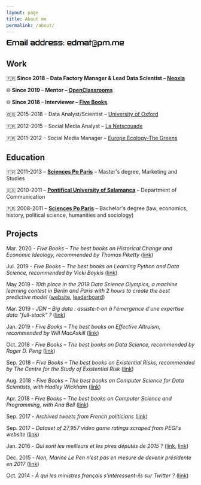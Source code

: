 ```yaml
---
layout: page
title: About me
permalink: /about/
---
```


![email](https://raw.githubusercontent.com/edomt/edomt.github.io/master/images/email.png)

## Work

🇫🇷 **Since 2018 – Data Factory Manager & Lead Data Scientist – [Neoxia](https://neoxia.com/)**

🌐 **Since 2019 – Mentor – [OpenClassrooms](https://openclassrooms.com)**

🌐 **Since 2018 – Interviewer – [Five Books](https://fivebooks.com/)**

🇬🇧 2015-2018 – Data Analyst/Scientist – [University of Oxford](https://www.medsci.ox.ac.uk/)

🇫🇷 2012-2015 – Social Media Analyst – [La Netscouade](http://www.lanetscouade.com/)

🇫🇷 2011-2012 – Social Media Manager – [Europe Ecology-The Greens](http://eelv.fr/)


## Education

🇫🇷 2011-2013 – [**Sciences Po Paris**](https://www.sciencespo.fr/en/home) – Master's degree, Marketing and Studies

🇪🇸 2010-2011 – [**Pontifical University of Salamanca**](https://www.upsa.es/) – Department of Communication

🇫🇷 2008-2011 – [**Sciences Po Paris**](https://www.sciencespo.fr/en/home) – Bachelor's degree (law, economics, history, political science, humanities and sociology)


## Projects

Mar. 2020 - *Five Books – The best books on Historical Change and Economic Ideology, recommended by Thomas Piketty* ([link](https://fivebooks.com/best-books/economic-ideology-thomas-piketty/))

Jul. 2019 - *Five Books – The best books on Learning Python and Data Science, recommended by Vicki Boykis* ([link](https://fivebooks.com/best-books/learning-python-and-data-science-vicki-boykis/))

May 2019 - *10th place in the 2019 Data Science Olympics, a machine learning contest in Berlin and Paris with 2 hours to create the best predictive model* ([website](https://www.datascience-olympics.com/), [leaderboard](https://raw.githubusercontent.com/edomt/edomt.github.io/master/images/dso2019_results.png))

Mar. 2019 - *JDN – Big data : assiste-t-on à l'émergence d'une expertise data "full-stack" ?* ([link](https://www.journaldunet.com/solutions/expert/70788/big-data---assiste-t-on-a-l-emergence-d-une-expertise-data--full-stack.shtml))

Jan. 2019 - *Five Books – The best books on Effective Altruism, recommended by Will MacAskill* ([link](https://fivebooks.com/best-books/effective-altruism-will-macaskill/))

Oct. 2018 - *Five Books – The best books on Data Science, recommended by Roger D. Peng* ([link](https://fivebooks.com/best-books/data-science-roger-peng/))

Sep. 2018 - *Five Books – The best books on Existential Risks, recommended by The Centre for the Study of Existential Risk* ([link](https://fivebooks.com/best-books/existential-risks-cambridge-cser/))

Aug. 2018 - *Five Books – The best books on Computer Science for Data Scientists, with Hadley Wickham* ([link](https://fivebooks.com/best-books/computer-science-data-science-hadley-wickham/))

Apr. 2018 - *Five Books – The best books on Computer Science and Programming, with Ana Bell* ([link](https://fivebooks.com/best-books/programming-computer-science-ana-bell/))

Sep. 2017 - *Archived tweets from French politicians* ([link](https://github.com/edomt/tweets_archive_FRpol))

Sep. 2017 - *Dataset of 27,957 video game ratings scraped from PEGI's website* ([link](https://github.com/edomt/pegi))

Jan. 2016 - *Qui sont les meilleurs et les pires députés de 2015 ?* ([link](https://www.lesechos.fr/15/01/2016/lesechos.fr/021620041874_qui-sont-les-meilleurs-et-les-pires-deputes-de-2015--.htm), [link](https://github.com/edomt/datapol))

Dec. 2015 - *Non, Marine Le Pen n’est pas en mesure de devenir présidente en 2017* ([link](https://medium.com/@edmathieu/non-marine-le-pen-n-est-pas-en-mesure-de-devenir-pr%C3%A9sidente-en-2017-859ebe516e5d))

Oct. 2014 - *À qui les ministres français s’intéressent-ils sur Twitter ?* ([link](https://medium.com/@edmathieu/a-qui-les-ministres-du-gouvernement-francais-sinteressent-ils-sur-twitter-4f21d2c98c2a))

